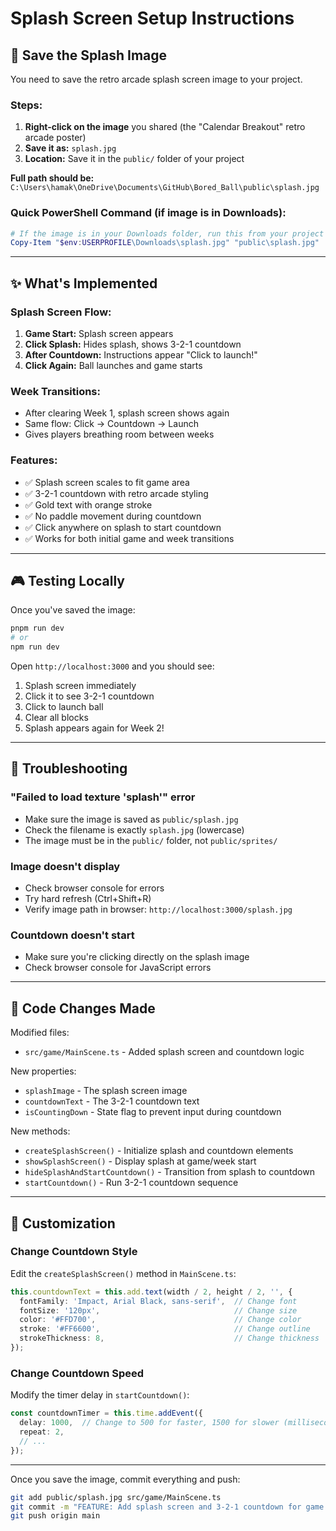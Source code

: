 # Splash Screen Setup Instructions

## 📸 Save the Splash Image

You need to save the retro arcade splash screen image to your project.

### Steps:

1. **Right-click on the image** you shared (the "Calendar Breakout" retro arcade poster)
2. **Save it as:** `splash.jpg`
3. **Location:** Save it in the `public/` folder of your project

**Full path should be:** `C:\Users\hamak\OneDrive\Documents\GitHub\Bored_Ball\public\splash.jpg`

### Quick PowerShell Command (if image is in Downloads):

```powershell
# If the image is in your Downloads folder, run this from your project root:
Copy-Item "$env:USERPROFILE\Downloads\splash.jpg" "public\splash.jpg"
```

---

## ✨ What's Implemented

### Splash Screen Flow:
1. **Game Start:** Splash screen appears
2. **Click Splash:** Hides splash, shows 3-2-1 countdown
3. **After Countdown:** Instructions appear "Click to launch!"
4. **Click Again:** Ball launches and game starts

### Week Transitions:
- After clearing Week 1, splash screen shows again
- Same flow: Click → Countdown → Launch
- Gives players breathing room between weeks

### Features:
- ✅ Splash screen scales to fit game area
- ✅ 3-2-1 countdown with retro arcade styling
- ✅ Gold text with orange stroke
- ✅ No paddle movement during countdown
- ✅ Click anywhere on splash to start countdown
- ✅ Works for both initial game and week transitions

---

## 🎮 Testing Locally

Once you've saved the image:

```bash
pnpm run dev
# or
npm run dev
```

Open `http://localhost:3000` and you should see:
1. Splash screen immediately
2. Click it to see 3-2-1 countdown
3. Click to launch ball
4. Clear all blocks
5. Splash appears again for Week 2!

---

## 🚨 Troubleshooting

### "Failed to load texture 'splash'" error
- Make sure the image is saved as `public/splash.jpg`
- Check the filename is exactly `splash.jpg` (lowercase)
- The image must be in the `public/` folder, not `public/sprites/`

### Image doesn't display
- Check browser console for errors
- Try hard refresh (Ctrl+Shift+R)
- Verify image path in browser: `http://localhost:3000/splash.jpg`

### Countdown doesn't start
- Make sure you're clicking directly on the splash image
- Check browser console for JavaScript errors

---

## 📝 Code Changes Made

Modified files:
- `src/game/MainScene.ts` - Added splash screen and countdown logic

New properties:
- `splashImage` - The splash screen image
- `countdownText` - The 3-2-1 countdown text
- `isCountingDown` - State flag to prevent input during countdown

New methods:
- `createSplashScreen()` - Initialize splash and countdown elements
- `showSplashScreen()` - Display splash at game/week start
- `hideSplashAndStartCountdown()` - Transition from splash to countdown
- `startCountdown()` - Run 3-2-1 countdown sequence

---

## 🎨 Customization

### Change Countdown Style
Edit the `createSplashScreen()` method in `MainScene.ts`:

```typescript
this.countdownText = this.add.text(width / 2, height / 2, '', {
  fontFamily: 'Impact, Arial Black, sans-serif',  // Change font
  fontSize: '120px',                              // Change size
  color: '#FFD700',                               // Change color
  stroke: '#FF6600',                              // Change outline
  strokeThickness: 8,                             // Change thickness
});
```

### Change Countdown Speed
Modify the timer delay in `startCountdown()`:

```typescript
const countdownTimer = this.time.addEvent({
  delay: 1000,  // Change to 500 for faster, 1500 for slower (milliseconds)
  repeat: 2,
  // ...
});
```

---

Once you save the image, commit everything and push:

```bash
git add public/splash.jpg src/game/MainScene.ts
git commit -m "FEATURE: Add splash screen and 3-2-1 countdown for game start and week transitions"
git push origin main
```

